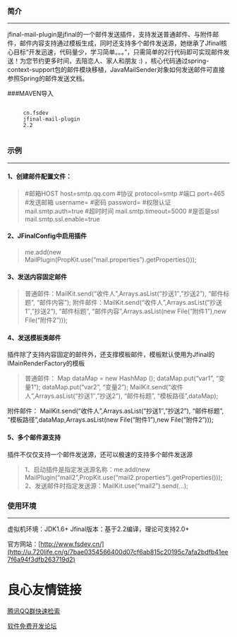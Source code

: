 ### 简介
---------------
jfinal-mail-plugin是jfinal的一个邮件发送插件，支持发送普通邮件、与附件邮件，邮件内容支持通过模板生成，同时还支持多个邮件发送源，她继承了Jfinal核心目标“开发迅速，代码量少，学习简单。。。”，只需简单的2行代码即可实现邮件发送！为您节约更多时间，去陪恋人、家人和朋友 :) ，核心代码通过spring-context-support包的邮件模块移植，JavaMailSender对象如何发送邮件可直接参照Spring的邮件发送文档。

###MAVEN导入
```
 
	 cn.fsdev 
	 jfinal-mail-plugin 
	 2.2 
 
```

### 示例
-------------
#### 1、创建邮件配置文件：

> \#邮箱HOST
host=smtp.qq.com
\#协议
protocol=smtp
\#端口
port=465
\#发送邮箱
username=
\#密码
password=
\#权限认证
mail.smtp.auth=true
\#超时时间
mail.smtp.timeout=5000
\#是否是ssl
mail.smtp.ssl.enable=true

#### 2、JFinalConfig中启用插件
> me.add(new MailPlugin(PropKit.use(“mail.properties”).getProperties()));

#### 3、发送内容固定邮件
> 普通邮件：MailKit.send(“收件人”,Arrays.asList(“抄送1″,”抄送2”), “邮件标题”, “邮件内容”);
  附件邮件：MailKit.send(“收件人”,Arrays.asList(“抄送1″,”抄送2”), “邮件标题”, “邮件内容”,Arrays.asList(new File(“附件1”),new File(“附件2”)));

#### 4、发送模板类邮件
插件除了支持内容固定的邮件外，还支撑模板邮件，模板默认使用为Jfinal的IMainRenderFactory的模板
> 普通邮件：
    Map  dataMap = new HashMap ();
    dataMap.put(“var1”, “变量1”);
    dataMap.put(“var2”, “变量2”);
    MailKit.send(“收件人”,Arrays.asList(“抄送1″,”抄送2”), “邮件标题”, “模板路径”,dataMap);

  附件邮件：
    MailKit.send(“收件人”,Arrays.asList(“抄送1″,”抄送2”), “邮件标题”, “模板路径”,dataMap,Arrays.asList(new File(“附件1”),new File(“附件2”)));

#### 5、多个邮件源支持
插件不仅仅支持一个邮件发送源，还可以极速的支持多个邮件发送源
> 1、启动插件是指定发送源名称：me.add(new MailPlugin(“mail2”,PropKit.use(“mail2.properties”).getProperties()));
  2、发送邮件时指定发送源：MailKit.use(“mail2”).send(…);

### 使用环境
-------------
虚拟机环境：JDK1.6+
Jfinal版本：基于2.2编译，理论可支持2.0+

官方网站：[http://www.fsdev.cn/](http://u.720life.cn/g/7bae0354566400d07cf6ab815c20195c7afa2bdfb41ee7f6a94f3dfb263719d2) 



 # 良心友情链接

[腾讯QQ群快速检索](http://u.720life.cn/s/8cf73f7c)

[软件免费开发论坛](http://u.720life.cn/s/bbb01dc0)